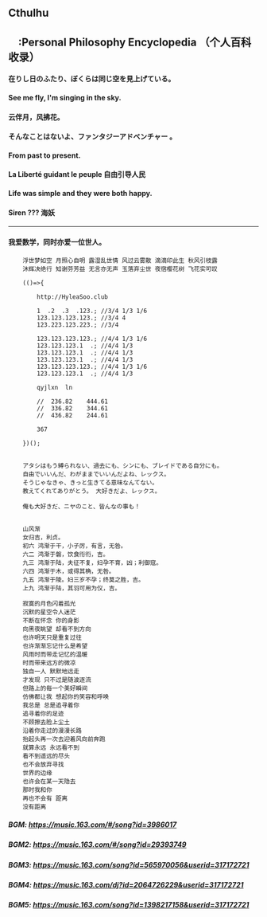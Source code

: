 
## Cthulhu
## &nbsp;&nbsp;&nbsp;&nbsp;:Personal Philosophy Encyclopedia （个人百科收录）

#### 在りし日のふたり、ぼくらは同じ空を見上げている。
#### See me fly, I'm singing in the sky.
#### 云伴月，风拂花。
#### そんなことはないよ、ファンタジーアドベンチャー 。
#### From past to present.
#### La Liberté guidant le peuple 自由引导人民
#### Life was simple and they were both happy.
#### Siren ??? 海妖
---------------------------------------------------------------

#### 我爱数学，同时亦爱一位世人。

```
    浮世梦如空 月照心自明 露湿乱世情 风过云雾散 滴滴印此生 秋风引枝露 
    沐辉决绝行 知谢芬芳益 无言亦无声 玉落弃尘世 夜宿樱花树 飞花实可叹
```

```
    (()=>{

        http://HyleaSoo.club

        1  .2  .3  .123.; //3/4 1/3 1/6
        123.123.123.123.; //3/4 4
        123.223.123.223.; //3/4 
        
        123.123.123.123.; //4/4 1/3 1/6
        123.123.123.1  .; //4/4 1/3
        123.123.123.1  .; //4/4 1/3
        123.123.123.1  .; //4/4 1/3
        123.123.123.123.; //4/4 1/3 1/6
        123.123.123.1  .; //4/4 1/3

        qyjlxn  ln

        //  236.82    444.61
        //  336.82    344.61
        //  436.82    244.61

        367

    })();
```

```

    アタシはもう縛られない、過去にも、シンにも、ブレイドである自分にも。
    自由でいいんだ、わがままでいいんだよね、レックス。 
    そうじゃなきゃ、きっと生きてる意味なんてない。 
    教えてくれてありがとう。 大好きだよ、レックス。

    俺も大好きだ、ニヤのこと、皆んなの事も！

```

```

    山风渐
    女归吉，利贞。
    初六 鸿渐于干，小子厉，有言，无咎。
    六二 鸿渐于磐，饮食衎衎，吉。
    九三 鸿渐于陆，夫征不复，妇孕不育，凶；利御寇。
    六四 鸿渐于木，或得其桷，无咎。
    九五 鸿渐于陵。妇三岁不孕；终莫之胜，吉。
    上九 鸿渐于陆，其羽可用为仪，吉。

    寂寞的月色闪着孤光
    沉默的星空令人迷茫
    不断在怀念 你的身影
    向黑夜眺望 却看不到方向
    也许明天只是重复过往
    也许渐渐忘记什么是希望
    风雨时而带走记忆的温暖
    时而带来远方的微凉
    独自一人 默默地远走
    才发现 只不过是随波逐流
    但路上的每一个美好瞬间
    仿佛都让我 想起你的笑容和呼唤
    我总是 总是追寻着你
    追寻着你的足迹
    不顾擦去脸上尘土
    沿着你走过的漫漫长路
    抬起头再一次去迎着风向前奔跑
    就算永远 永远看不到
    看不到遥远的尽头
    也不会放弃寻找
    世界的边缘
    也许会在某一天隐去
    那时我和你
    再也不会有 距离
    没有距离
```
    
##### BGM: https://music.163.com/#/song?id=3986017
##### BGM2: https://music.163.com/#/song?id=29393749
##### BGM3: https://music.163.com/song?id=565970056&userid=317172721
##### BGM4: https://music.163.com/dj?id=2064726229&userid=317172721
##### BGM5: https://music.163.com/song?id=1398217158&userid=317172721
